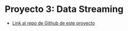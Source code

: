 # Proyecto 3: Data Streaming

- [Link al repo de Github de este proyecto](https://github.com/nestorivanmo/twitter-mexican-elections)
